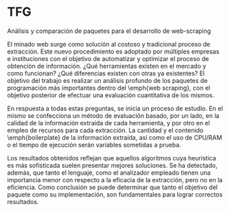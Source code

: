 # TFG
Análisis y comparación de paquetes para el desarrollo de web-scraping

El minado web surge como solución al costoso y tradicional proceso de extracción. Este nuevo procedimiento 
es adoptado por múltiples empresas e instituciones con el objetivo de automatizar y optimizar el proceso 
de obtención de información. ¿Qué herramientas existen en el mercado y como funcionan? ¿Qué diferencias
existen con otras ya existentes? El objetivo del trabajo es realizar un análisis profundo de los paquetes
de programación más importantes dentro del \emph{web scraping}, con el objetivo posterior de efectuar una
evaluación cuantitativa de los mismos.

En respuesta a todas estas preguntas, se inicia un proceso de estudio. En el mismo se confecciona un método
de evaluación basado, por un lado, en la calidad de la información extraída de cada herramienta, y por 
otro en el empleo de recursos para cada extracción. La cantidad y el contenido \emph{boilerplate} de la 
información extraída, así como el uso de CPU/RAM o el tiempo de ejecución serán variables sometidas a prueba.

Los resultados obtenidos reflejan que aquellos algoritmos cuya heurística es más sofisticada suelen
presentar mejores soluciones. Se ha detectado, además, que tanto el lenguaje, como el analizador empleado
tienen una importancia menor con respecto a la eficacia de la extracción, pero no en la eficiencia. Como
conclusión se puede determinar que tanto el objetivo del paquete como su implementación, son fundamentales
para lograr correctos resultados.
